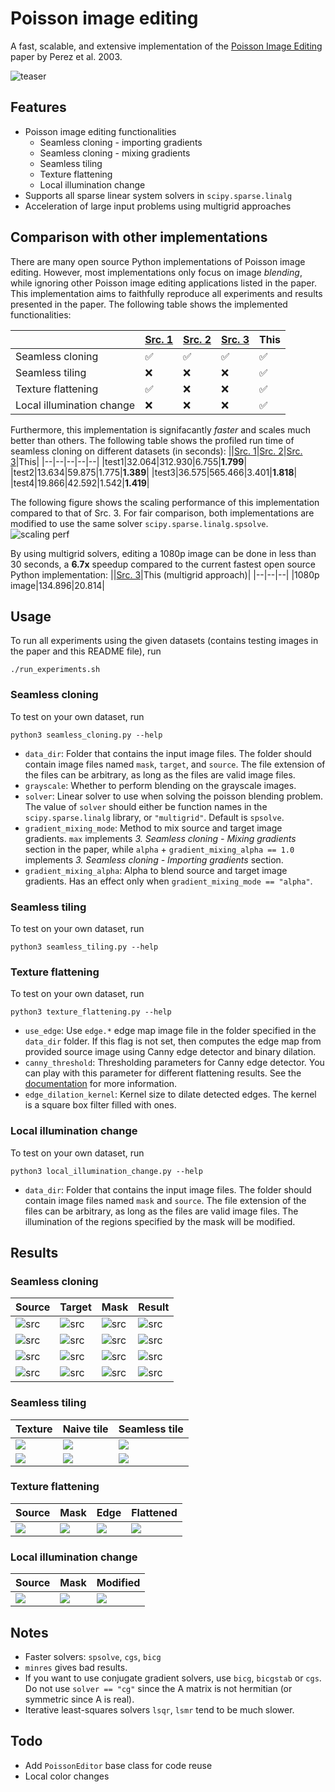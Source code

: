 # Poisson image editing

A fast, scalable, and extensive implementation of the [Poisson Image Editing](https://dl.acm.org/doi/10.1145/882262.882269) paper by Perez et al. 2003.

![teaser](data/teaser.png)

## Features
- Poisson image editing functionalities
    - Seamless cloning - importing gradients
    - Seamless cloning - mixing gradients
    - Seamless tiling
    - Texture flattening
    - Local illumination change
- Supports all sparse linear system solvers in `scipy.sparse.linalg`
- Acceleration of large input problems using multigrid approaches

## Comparison with other implementations
There are many open source Python implementations of Poisson image editing. However, most implementations only focus on image *blending*, while ignoring other Poisson image editing applications listed in the paper. This implementation aims to faithfully reproduce all experiments and results presented in the paper. The following table shows the implemented functionalities:
   
||[Src. 1](https://github.com/rinsa318/poisson-image-editing)|[Src. 2](https://github.com/willemmanuel/poisson-image-editing)|[Src. 3](https://github.com/PPPW/poisson-image-editing)|This|
|--|--|--|--|--|
|Seamless cloning|✅|✅|✅|✅|
|Seamless tiling|❌|❌|❌|✅|
|Texture flattening|✅|❌|❌|✅|
|Local illumination change|❌|❌|❌|✅|

Furthermore, this implementation is signifacantly *faster* and scales much better than others. The following table shows the profiled run time of seamless cloning on different datasets (in seconds):
||[Src. 1](https://github.com/rinsa318/poisson-image-editing)|[Src. 2](https://github.com/willemmanuel/poisson-image-editing)|[Src. 3](https://github.com/PPPW/poisson-image-editing)|This|
|--|--|--|--|--|
|test1|32.064|312.930|6.755|**1.799**|
|test2|13.634|59.875|1.775|**1.389**|
|test3|36.575|565.466|3.401|**1.818**|
|test4|19.866|42.592|1.542|**1.419**|
   
The following figure shows the scaling performance of this implementation compared to that of Src. 3. For fair comparison, both implementations are modified to use the same solver `scipy.sparse.linalg.spsolve`.
![scaling perf](./data/scale_profiling.png)
   
By using multigrid solvers, editing a 1080p image can be done in less than 30 seconds, a **6.7x** speedup compared to the current fastest open source Python implementation: 
||[Src. 3](https://github.com/PPPW/poisson-image-editing)|This (multigrid approach)|
|--|--|--|
|1080p image|134.896|20.814|


## Usage

To run all experiments using the given datasets (contains testing images in the paper and this README file), run
```
./run_experiments.sh
```

### Seamless cloning
To test on your own dataset, run
```
python3 seamless_cloning.py --help
```

- `data_dir`: Folder that contains the input image files. The folder should contain image files named `mask`, `target`, and `source`. The file extension of the files can be arbitrary, as long as the files are valid image files.
- `grayscale`: Whether to perform blending on the grayscale images.
- `solver`: Linear solver to use when solving the poisson blending problem. The value of `solver` should either be function names in the `scipy.sparse.linalg` library, or `"multigrid"`. Default is `spsolve`. 
- `gradient_mixing_mode`: Method to mix source and target image gradients. `max` implements *3. Seamless cloning - Mixing gradients* section in the paper, while `alpha` + `gradient_mixing_alpha == 1.0` implements *3. Seamless cloning - Importing gradients* section. 
- `gradient_mixing_alpha`: Alpha to blend source and target image gradients. Has an effect only when `gradient_mixing_mode == "alpha"`. 

### Seamless tiling
To test on your own dataset, run
```
python3 seamless_tiling.py --help
```

### Texture flattening
To test on your own dataset, run
```
python3 texture_flattening.py --help
```
- `use_edge`: Use `edge.*` edge map image file in the folder specified in the `data_dir` folder. If this flag is not set, then computes the edge map from provided source image using Canny edge detector and binary dilation.
- `canny_threshold`: Thresholding parameters for Canny edge detector. You can play with this parameter for different flattening results. See the [documentation](https://docs.opencv.org/4.x/da/d22/tutorial_py_canny.html) for more information.
- `edge_dilation_kernel`: Kernel size to dilate detected edges. The kernel is a square box filter filled with ones.

### Local illumination change
To test on your own dataset, run
```
python3 local_illumination_change.py --help
```
- `data_dir`: Folder that contains the input image files. The folder should contain image files named `mask` and `source`. The file extension of the files can be arbitrary, as long as the files are valid image files. The illumination of the regions specified by the mask will be modified.

## Results
### Seamless cloning
|Source|Target|Mask|Result|
|--|--|--|--|
|![src](data/test1/source.png)|![src](data/test1/target.png)|![src](data/test1/mask.png)|![src](data/test1/result.png)|
|![src](data/test2/source.jpg)|![src](data/test2/target.jpg)|![src](data/test2/mask.jpg)|![src](data/test2/result.png)|
|![src](data/test3/source.png)|![src](data/test3/target.png)|![src](data/test3/mask.png)|![src](data/test3/result.png)|
|![src](data/test4/source.png)|![src](data/test4/target.png)|![src](data/test4/mask.png)|![src](data/test4/result.png)|

### Seamless tiling
|Texture|Naive tile|Seamless tile|
|--|--|--|
|![](data/texture2/texture.jpg)|![](data/texture2/orig_tile.png)|![](data/texture2/new_tile.png)|
|![](data/texture3/texture.jpg)|![](data/texture3/orig_tile.png)|![](data/texture3/new_tile.png)|

### Texture flattening
|Source|Mask|Edge|Flattened|
|--|--|--|--|
|![](data/test5/source.jpg)|![](./data/test5/mask.png)|![](data/test5/edge_canny.png)|![](data/test5/result.png)|

### Local illumination change
|Source|Mask|Modified|
|--|--|--|
|![](data/illum1/source.jpg)|![](./data/illum1/mask.jpg)|![](data/illum1/result.png)|

## Notes
- Faster solvers: `spsolve`, `cgs`, `bicg`
- `minres` gives bad results.
- If you want to use conjugate gradient solvers, use `bicg`, `bicgstab` or `cgs`. Do not use `solver == "cg"` since the A matrix is not hermitian (or symmetric since A is real).
- Iterative least-squares solvers `lsqr`, `lsmr` tend to be much slower.

## Todo
- Add `PoissonEditor` base class for code reuse
- Local color changes